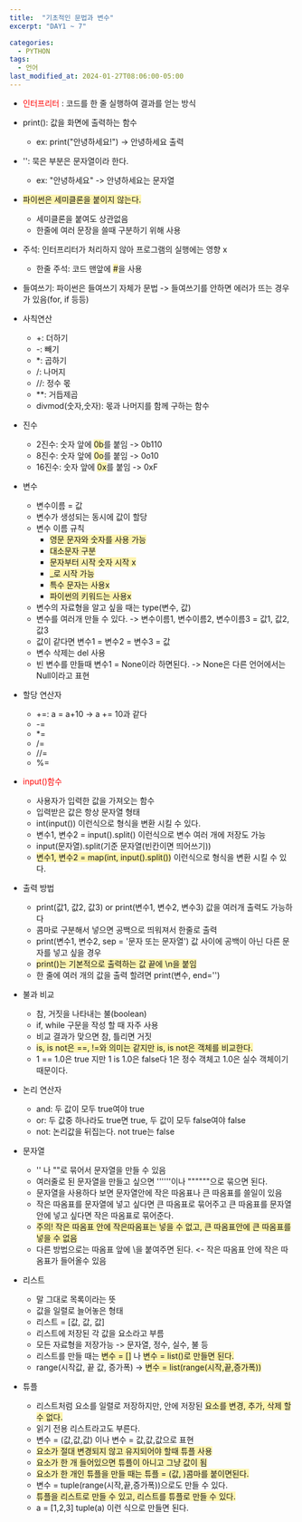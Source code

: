 ```yaml
---
title:  "기초적인 문법과 변수"
excerpt: "DAY1 ~ 7"

categories:
  - PYTHON
tags:
  - 언어
last_modified_at: 2024-01-27T08:06:00-05:00
---
```


+ <span style = "color:red"> 인터프리터 </span>: 코드를 한 줄 실행하여 결과를 얻는 방식

+ print(): 값을 화면에 출력하는 함수
    - ex: print("안녕하세요!") -> 안녕하세요 출력

+ '': 묵은 부분은 문자열이라 한다.
    - ex: "안녕하세요" -> 안녕하세요는 문자열

+ <span style="background-color:#fff5b1"> 파이썬은 세미클론을 붙이지 않는다. </span>
    - 세미클론을 붙여도 상관없음
    - 한줄에 여러 문장을 쓸때 구분하기 위해 사용

+ 주석: 인터프리터가 처리하지 않아 프로그램의 실행에는 영향 x
    - 한줄 주석: 코드 맨앞에 <span style="background-color:#fff5b1">#</span>을 사용

+ 들여쓰기: 파이썬은 들여쓰기 자체가 문법 -> 들여쓰기를 안하면 에러가 뜨는 경우가 있음(for, if 등등)

+ 사칙연산
    - +: 더하기
    - -: 빼기
    - *: 곱하기
    - /: 나머지
    - //: 정수 몫
    - **: 거듭제곱
    - divmod(숫자,숫자): 몫과 나머지를 함께 구하는 함수

+ 진수
    - 2진수: 숫자 앞에 <span style="background-color:#fff5b1">0b</span>를 붙임 -> 0b110
    - 8진수: 숫자 앞에 <span style="background-color:#fff5b1">0o</span>를 붙임 -> 0o10
    - 16진수: 숫자 앞에 <span style="background-color:#fff5b1">0x</span>를 붙임 -> 0xF

+ 변수
    - 변수이름 = 값
    - 변수가 생성되는 동시에 값이 할당
    - 변수 이름 규칙
        * <span style="background-color:#fff5b1">영문 문자와 숫자를 사용 가능</span>
        * <span style="background-color:#fff5b1">대소문자 구분</span>
        * <span style="background-color:#fff5b1">문자부터 시작 숫자 시작 x</span>
        * <span style="background-color:#fff5b1">_로 시작 가능</span>
        * <span style="background-color:#fff5b1">특수 문자는 사용x</span>
        * <span style="background-color:#fff5b1">파이썬의 키워드는 사용x</span>
    - 변수의 자료형을 알고 싶을 때는 type(변수, 값)
    - 변수를 여러개 만들 수 있다. -> 변수이름1, 변수이름2, 변수이름3 = 값1, 값2, 값3
    - 값이 같다면 변수1 = 변수2 = 변수3 = 값
    - 변수 삭제는 del 사용
    - 빈 변수를 만들때 변수1 = None이라 하면된다. -> None은 다른 언어에서는 Null이라고 표현

+ 할당 연산자
    - +=: a = a+10 -> a += 10과 같다
    - -=
    - *=
    - /=
    - //=
    - %=

+ <span style = "color:red">input()함수</span>
    - 사용자가 입력한 값을 가져오는 함수
    - 입력받은 값은 항상 문자열 형태
    - int(input()) 이런식으로 형식을 변환 시킬 수 있다.
    - 변수1, 변수2 = input().split() 이런식으로 변수 여러 개에 저장도 가능
    - input(문자열).split(기준 문자열(빈칸이면 띄어쓰기))
    - <span style="background-color:#fff5b1">변수1, 변수2 = map(int, input().split())</span> 이런식으로 형식을 변환 시킬 수 있다.

+ 출력 방법
    - print(값1, 값2, 값3) or print(변수1, 변수2, 변수3) 값을 여러개 출력도 가능하다
    - 콤마로 구분해서 넣으면 공백으로 띄워져서 한줄로 출력
    - print(변수1, 변수2, sep = '문자 또는 문자열') 값 사이에 공백이 아닌 다른 문자를 넣고 싶을 경우
    - <span style="background-color:#fff5b1">print()는 기본적으로 출력하는 값 끝에 \n을 붙임</span>
    - 한 줄에 여러 개의 값을 출력 할려면 print(변수, end='')

+ 불과 비교
    - 참, 거짓을 나타내는 불(boolean)
    - if, while 구문을 작성 할 때 자주 사용
    - 비교 결과가 맞으면 참, 틀리면 거짓
    - <span style="background-color:#fff5b1">is, is not은 ==, !=와 의미는 같지만 is, is not은 객체를 비교한다.</span>
    - 1 == 1.0은 true 지만 1 is 1.0은 false다 1은 정수 객체고 1.0은 실수 객체이기 때문이다.

+ 논리 연산자
    - and: 두 값이 모두 true여야 true
    - or: 두 값중 하나라도 true면 true, 두 값이 모두 false여야 false
    - not: 논리값을 뒤집는다. not true는 false

+ 문자열 
    - '' 나 ""로 묶어서 문자열을 만들 수 있음
    - 여러줄로 된 문자열을 만들고 싶으면 ''''''이나 """"""으로 묶으면 된다.
    - 문자열을 사용하다 보면 문자열안에 작은 따옴표나 큰 따옴표를 쓸일이 있음
    - 작은 따옴표를 문자열에 넣고 싶다면 큰 따옴표로 묶어주고 큰 따옴표를 문자열 안에 넣고 싶다면 작은 따옴표로 묶어준다.
    - <span style="background-color:#fff5b1">주의! 작은 따옴표 안에 작은따옴표는 넣을 수 없고, 큰 따옴표안에 큰 따옴표를 넣을 수 없음</span>
    - 다른 방법으로는 따옴표 앞에 \을 붙여주면 된다. <- 작은 따옴표 안에 작은 따옴표가 들어올수 있음

+ 리스트
    - 말 그대로 목록이라는 뜻
    - 값을 일렬로 늘어놓은 형태
    - 리스트 = [값, 값, 값]
    - 리스트에 저장된 각 값을 요소라고 부름
    - 모든 자료형을 저장가능 -> 문자열, 정수, 실수, 불 등
    - 리스트를 만들 때는 <span style="background-color:#fff5b1">변수 = []</span> 나  <span style="background-color:#fff5b1">변수 = list()로 만들면 된다.</span>
    - range(시작값, 끝 값, 증가폭) -> <span style="background-color:#fff5b1">변수 = list(range(시작,끝,증가폭))

+ 튜플
    - 리스트처럼 요소를 일렬로 저장하지만, 안에 저장된 <span style="background-color:#fff5b1">요소를 변경, 추가, 삭제 할 수 없다.</span>
    - 읽기 전용 리스트라고도 부른다.
    - 변수 = (값,값,값) 이나 변수 = 값,값,값으로 표현
    - <span style="background-color:#fff5b1">요소가 절대 변경되지 않고 유지되어야 할때 튜플 사용</span>
    - <span style="background-color:#fff5b1">요소가 한 개 들어있으면 튜플이 아니고 그냥 값이 됨</span>
    - <span style="background-color:#fff5b1">요소가 한 개인 튜플을 만들 때는 튜플 = (값, )콤마를 붙이면된다.</span>
    - 변수 = tuple(range(시작,끝,증가폭))으로도 만들 수 있다.
    - <span style="background-color:#fff5b1">튜플을 리스트로 만들 수 있고, 리스트를 튜플로 만들 수 있다.</span>
    - a = [1,2,3] tuple(a) 이런 식으로 만들면 된다.
